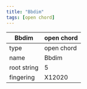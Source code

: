 ```yaml
---
title: "Bbdim"
tags: [open chord]
---
```


|Bbdim|open chord|
|---|---|
|type|open chord|
|name|Bbdim|
|root string|5|
|fingering|X12020|
